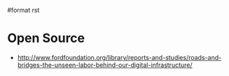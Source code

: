 \#format rst

Open Source
===========

-   <http://www.fordfoundation.org/library/reports-and-studies/roads-and-bridges-the-unseen-labor-behind-our-digital-infrastructure/>

